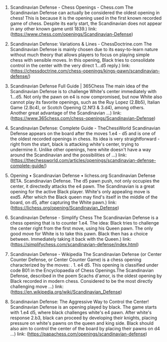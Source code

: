 ---
---
1. Scandinavian Defense - Chess Openings - Chess.com
The Scandinavian Defense can actually be considered the oldest opening in chess! This is because it is the opening used in the first known recorded game of chess. Despite its early start, the Scandinavian does not appear in any other known game until 1839.)
link: (https://www.chess.com/openings/Scandinavian-Defense)


2. Scandinavian Defense: Variations & Lines - ChessDoctrine.com
The Scandinavian Defense is mainly chosen due to its easy-to-learn nature without much theory that allows players to focus on playing simple chess with sensible moves. In this opening, Black tries to consolidate control in the center with the very direct 1…d5 reply.)
link: (https://chessdoctrine.com/chess-openings/kings-pawn/scandinavian-defense/)


3. Scandinavian Defense Full Guide | 365Chess
The main idea of the Scandinavian Defense is to challenge White's center immediately with 1…d5. Not only the pawn on e4 is now compromised, but now White also cannot play its favorite openings, such as the Ruy Lopez (2.Bb5), Italian Game (2.Bc4), or Scotch Opening (2.Nf3 & 3.d4), among others. Another great advantage of the Scandinavian ...)
link: (https://www.365chess.com/chess-openings/Scandinavian-Defense)


4. Scandinavian Defense: Complete Guide - TheChessWorld
Scandinavian Defense appears on the board after the moves 1.e4 - d5 and is one of the oldest recorded openings in chess. Its idea is very straightforward - right from the start, black is attacking white's center, trying to undermine it. Unlike other openings, here white doesn't have a way around the Scandinavian and the possibilities of ...)
link: (https://thechessworld.com/articles/openings/scandinavian-defense-complete-guide/)


5. Opening • Scandinavian Defense • lichess.org
Scandinavian Defense BETA. Scandinavian Defense. The d5 pawn push, not only occupies the center, it directedly attacks the e4 pawn. The Scandinavian is a great opening for the active Black player. White's only appealing move is exd5. After which the Black queen may find's itself in the middle of the board, on d5, after capturing the White pawn.)
link: (https://lichess.org/opening/Scandinavian_Defense)


6. Scandinavian Defense - Simplify Chess
The Scandinavian Defense is a chess opening that is to counter 1.e4. The idea: Black tries to challenge the center right from the first move, using his Queen pawn. The only good move for White is to take this pawn. Black then has a choice between. Immediately taking it back with the Queen.)
link: (https://simplifychess.com/scandinavian-defense/index.html)


7. Scandinavian Defense - Wikipedia
The Scandinavian Defense (or Center Counter Defense, or Center Counter Game) is a chess opening characterized by the moves: . 1. e4 d5. This opening is classified under code B01 in the Encyclopaedia of Chess Openings.The Scandinavian Defense, described in the poem Scachs d'amor, is the oldest opening by Black recorded in modern chess. Considered to be the most directly challenging move ...)
link: (https://en.wikipedia.org/wiki/Scandinavian_Defense)


8. Scandinavian Defense: The Aggressive Way to Control the Center!
Scandinavian Defense is an opening played by black. The game starts with 1.e4 d5, where black challenges white's e4 pawn. After white's response 2.b3, black can proceed by developing their knights, placing pressure on white's pawns on the queen and king side. Black should also aim to control the center of the board by placing their pawns on d4 ...)
link: (https://papachess.com/openings/scandinavian-defense)


